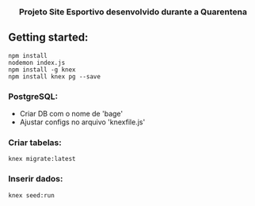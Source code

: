 <h3 align="center">Projeto <strong>Site Esportivo</strong> desenvolvido durante a Quarentena</h3>


## Getting started:

```
npm install
nodemon index.js
npm install -g knex
npm install knex pg --save
```

### PostgreSQL:

<ul>
  <li>Criar DB com o nome de 'bage'</li>
  <li>Ajustar configs no arquivo 'knexfile.js'</li>
</ul>

### Criar tabelas:

```
knex migrate:latest
```

### Inserir dados:

```
knex seed:run
```